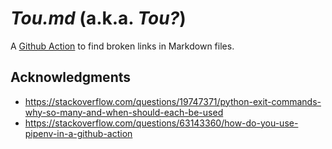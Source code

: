 # _Tou.md_ (a.k.a. _Tou?_)

A [Github Action](https://docs.github.com/en/actions) to find broken links in Markdown files.

## Acknowledgments

- https://stackoverflow.com/questions/19747371/python-exit-commands-why-so-many-and-when-should-each-be-used
- https://stackoverflow.com/questions/63143360/how-do-you-use-pipenv-in-a-github-action
